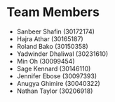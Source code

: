 # Team Members

- Sanbeer Shafin (30172174)
- Hajra Athar (30165187)
- Roland Bako (30150358)
- Yadwinder Dhaliwal (30231610)
- Min Oh (30099454)
- Sage Kennard (30146110)
- Jennifer Ebose (30097393)
- Anugya Ghimire (30040322)
- Nathan Taylor (30206918)